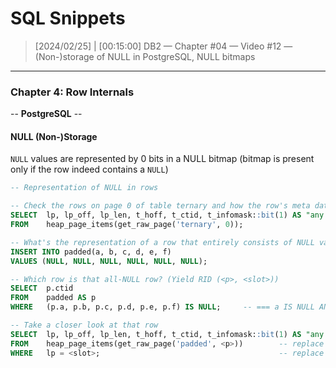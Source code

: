 # SQL Snippets



> [2024/02/25] | [00:15:00]
> DB2 — Chapter #04 — Video #12 — (Non-)storage of NULL in PostgreSQL, NULL bitmaps

---

### Chapter 4: Row Internals

-- **PostgreSQL** --



#### NULL (Non-)Storage

`NULL` values are represented by 0 bits in a NULL bitmap (bitmap is present only if the row indeed contains a `NULL`)



```sql
-- Representation of NULL in rows

-- Check the rows on page 0 of table ternary and how the row's meta data represent NULL
SELECT 	lp, lp_off, lp_len, t_hoff, t_ctid, t_infomask::bit(1) AS "any NULL?", t_bits
FROM 	heap_page_items(get_raw_page('ternary', 0));

-- What's the representation of a row that entirely consists of NULL values?
INSERT INTO padded(a, b, c, d, e, f)
VALUES (NULL, NULL, NULL, NULL, NULL, NULL);

-- Which row is that all-NULL row? (Yield RID (<p>, <slot>))
SELECT 	p.ctid
FROM 	padded AS p
WHERE 	(p.a, p.b, p.c, p.d, p.e, p.f) IS NULL; 	-- === a IS NULL AND b IS NULL AND ...

-- Take a closer look at that row
SELECT 	lp, lp_off, lp_len, t_hoff, t_ctid, t_infomask::bit(1) AS "any NULL?", t_bits
FROM 	heap_page_items(get_raw_page('padded', <p>)) 		-- replace <p> 		p is page number
WHERE 	lp = <slot>; 										-- replace <slot> - slot is a tuple / row number


```









